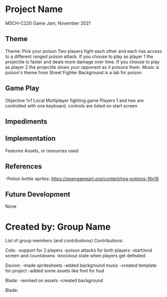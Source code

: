 # Project Name
MSCH-C220 Game Jam, November 2021

## Theme
Theme: Pick your poison
Two players fight each other and each has access to a different ranged poison attack.
If you choose to play as player 1 the projectile is faster and deals more damage over time.
If you choose to play as player 2 the projectile slows your opponent as it poisons them.
Music is poison's theme from Street Fighter
Background is a lab for poison

## Game Play
Objective
1v1 Local Multiplayer fighting game
Players 1 and two are controlled with one keyboard, controls are listed on start screen

## Impediments


## Implementation
Features
Assets, or resources used

## References
-Potion bottle sprites: https://opengameart.org/content/rpg-potions-16x16

## Future Development
None

# Created by: Group Name
List of group members (and contributions)
Contributions:

Cole:
-support for 2 players
-poison attacks for both players
-start/end screen and countdowns
-knockout state when players get defeated

Davion:
-made spritesheets
-added background music
-created template for project
-added some assets like font for hud

Blade:
-worked on assets
-created background


Blade:
